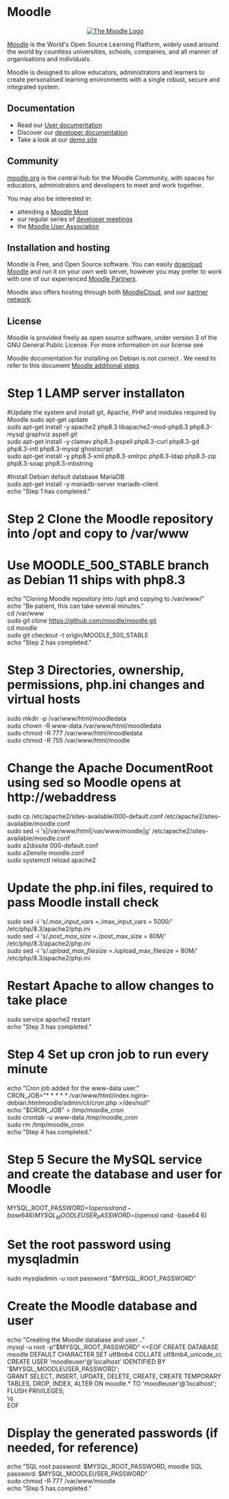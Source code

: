 # Moodle

<p align="center"><a href="https://moodle.org" target="_blank" title="Moodle Website">
  <img src="https://raw.githubusercontent.com/moodle/moodle/main/.github/moodlelogo.svg" alt="The Moodle Logo">
</a></p>

[Moodle][1] is the World's Open Source Learning Platform, widely used around the world by countless universities, schools, companies, and all manner of organisations and individuals.

Moodle is designed to allow educators, administrators and learners to create personalised learning environments with a single robust, secure and integrated system.

## Documentation

- Read our [User documentation][3]
- Discover our [developer documentation][5]
- Take a look at our [demo site][4]

## Community

[moodle.org][1] is the central hub for the Moodle Community, with spaces for educators, administrators and developers to meet and work together.

You may also be interested in:

- attending a [Moodle Moot][6]
- our regular series of [developer meetings][7]
- the [Moodle User Association][8]

## Installation and hosting

Moodle is Free, and Open Source software. You can easily [download Moodle][9] and run it on your own web server, however you may prefer to work with one of our experienced [Moodle Partners][10].

Moodle also offers hosting through both [MoodleCloud][11], and our [partner network][10].

## License

Moodle is provided freely as open source software, under version 3 of the GNU General Public License. For more information on our license see

[1]: https://moodle.org
[2]: https://moodle.com
[3]: https://docs.moodle.org/
[4]: https://sandbox.moodledemo.net/
[5]: https://moodledev.io
[6]: https://moodle.com/events/mootglobal/
[7]: https://moodledev.io/general/community/meetings
[8]: https://moodleassociation.org/
[9]: https://download.moodle.org
[10]: https://moodle.com/partners
[11]: https://moodle.com/cloud
[12]: https://moodledev.io/general/license

 Moodle documentation for installing on Debian is not correct . We need to refer to this document [Moodle additional steps ](https://docs.moodle.org/401/en/Step-by-step_Install_Guide_for_Debian )

# Step 1 LAMP server installaton  

#Update the system and install git, Apache, PHP and modules required by Moodle
sudo apt-get update  
sudo apt-get install -y apache2 php8.3 libapache2-mod-php8.3 php8.3-mysql graphviz aspell git   
sudo apt-get install -y clamav php8.3-pspell php8.3-curl php8.3-gd php8.3-intl php8.3-mysql ghostscript  
sudo apt-get install -y php8.3-xml php8.3-xmlrpc php8.3-ldap php8.3-zip php8.3-soap php8.3-mbstring  


#Install Debian default database MariaDB  
sudo apt-get install -y mariadb-server mariadb-client  
echo "Step 1 has completed."  


# Step 2 Clone the Moodle repository into /opt and copy to /var/www
# Use MOODLE_500_STABLE branch as Debian 11 ships with php8.3
echo "Cloning Moodle repository into /opt and copying to /var/www/"  
echo "Be patient, this can take several minutes."  
cd /var/www  
sudo git clone https://github.com/moodle/moodle.git  
cd moodle  
sudo git checkout -t origin/MOODLE_500_STABLE  
echo "Step 2 has completed."  


# Step 3 Directories, ownership, permissions, php.ini changes and virtual hosts 
sudo mkdir -p /var/www/html/moodledata  
sudo chown -R www-data /var/www/html/moodledata  
sudo chmod -R 777 /var/www/html/moodledata  
sudo chmod -R 755 /var/www/html/moodle  
# Change the Apache DocumentRoot using sed so Moodle opens at http://webaddress  
sudo cp /etc/apache2/sites-available/000-default.conf /etc/apache2/sites-available/moodle.conf  
sudo sed -i 's|/var/www/html|/var/www/moodle|g' /etc/apache2/sites-available/moodle.conf  
sudo a2dissite 000-default.conf  
sudo a2ensite moodle.conf  
sudo systemctl reload apache2  
# Update the php.ini files, required to pass Moodle install check  
sudo sed -i 's/.*max_input_vars =.*/max_input_vars = 5000/' /etc/php/8.3/apache2/php.ini  
sudo sed -i 's/.*post_max_size =.*/post_max_size = 80M/' /etc/php/8.3/apache2/php.ini  
sudo sed -i 's/.*upload_max_filesize =.*/upload_max_filesize = 80M/' /etc/php/8.3/apache2/php.ini  
# Restart Apache to allow changes to take place  
sudo service apache2 restart  
echo "Step 3 has completed."  


# Step 4 Set up cron job to run every minute  
echo "Cron job added for the www-data user."  
CRON_JOB="* * * * * /var/www/html/index.nginx-debian.htmlmoodle/admin/cli/cron.php >/dev/null"  
echo "$CRON_JOB" > /tmp/moodle_cron  
sudo crontab -u www-data /tmp/moodle_cron  
sudo rm /tmp/moodle_cron  
echo "Step 4 has completed."  

# Step 5 Secure the MySQL service and create the database and user for Moodle  
MYSQL_ROOT_PASSWORD=$(openssl rand -base64 6)  
MYSQL_MOODLEUSER_PASSWORD=$(openssl rand -base64 6)  
# Set the root password using mysqladmin  
sudo mysqladmin -u root password "$MYSQL_ROOT_PASSWORD"  
# Create the Moodle database and user  
echo "Creating the Moodle database and user..."  
mysql -u root -p"$MYSQL_ROOT_PASSWORD" <<EOF  
CREATE DATABASE moodle DEFAULT CHARACTER SET utf8mb4 COLLATE utf8mb4_unicode_ci;  
CREATE USER 'moodleuser'@'localhost' IDENTIFIED BY '$MYSQL_MOODLEUSER_PASSWORD';  
GRANT SELECT, INSERT, UPDATE, DELETE, CREATE, CREATE TEMPORARY TABLES, DROP, INDEX, ALTER ON moodle.* TO 'moodleuser'@'localhost';  
FLUSH PRIVILEGES;  
\q  
EOF  
# Display the generated passwords (if needed, for reference)  
echo "SQL root password: $MYSQL_ROOT_PASSWORD, moodle SQL password: $MYSQL_MOODLEUSER_PASSWORD"  
sudo chmod -R 777 /var/www/moodle  
echo "Step 5 has completed."  
